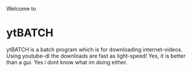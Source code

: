 Welcome to
# ytBATCH

ytBATCH is a batch program which is for downloading internet-videos.
Using youtube-dl the downloads are fast as light-speed!
Yes, it is better than a gui.
Yes i dont know what im doing either.
